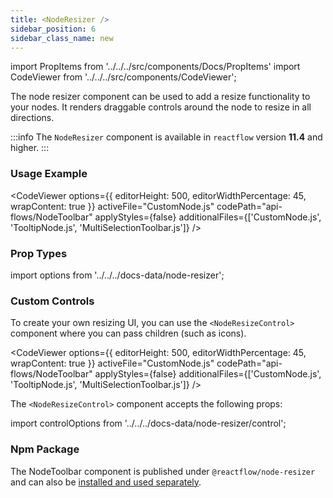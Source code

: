 ```yaml
---
title: <NodeResizer />
sidebar_position: 6
sidebar_class_name: new
---
```


import PropItems from '../../../src/components/Docs/PropItems'
import CodeViewer from '../../../src/components/CodeViewer';

The node resizer component can be used to add a resize functionality to your nodes. It renders draggable controls around the node to resize in all directions.

:::info
The `NodeResizer` component is available in `reactflow` version **11.4** and higher.
:::

### Usage Example

<CodeViewer options={{ editorHeight: 500, editorWidthPercentage: 45, wrapContent: true }} activeFile="CustomNode.js" codePath="api-flows/NodeToolbar" applyStyles={false} additionalFiles={['CustomNode.js', 'TooltipNode.js', 'MultiSelectionToolbar.js']} />

### Prop Types

import options from '../../../docs-data/node-resizer';

<PropItems props={options} />

### Custom Controls

To create your own resizing UI, you can use the `<NodeResizeControl>` component where you can pass children (such as icons).

<CodeViewer options={{ editorHeight: 500, editorWidthPercentage: 45, wrapContent: true }} activeFile="CustomNode.js" codePath="api-flows/NodeToolbar" applyStyles={false} additionalFiles={['CustomNode.js', 'TooltipNode.js', 'MultiSelectionToolbar.js']} />

The `<NodeResizeControl>` component accepts the following props:

import controlOptions from '../../../docs-data/node-resizer/control';

<PropItems props={controlOptions} />

### Npm Package

The NodeToolbar component is published under `@reactflow/node-resizer` and can also be [installed and used separately](/docs/overview/packages/#node-resizer).
